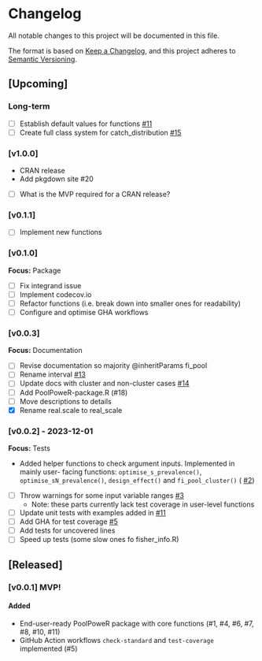 # Changelog

All notable changes to this project will be documented in this file.

The format is based on [Keep a Changelog](https://keepachangelog.com/en/1.0.0/),
and this project adheres to
[Semantic Versioning](https://semver.org/spec/v2.0.0.html).

## [Upcoming]  

### Long-term
- [ ] Establish default values for functions [#11](https://github.com/AngusMcLure/PoolPoweR/issues/11)
- [ ] Create full class system for catch_distribution [#15](https://github.com/AngusMcLure/PoolPoweR/issues/15)

### [v1.0.0]
- CRAN release
- Add pkgdown site #20  
- [ ] What is the MVP required for a CRAN release?

### [v0.1.1]  
- [ ] Implement new functions  

### [v0.1.0]
**Focus:** Package
- [ ] Fix integrand issue  
- [ ] Implement codecov.io  
- [ ] Refactor functions (i.e. break down into smaller ones for readability)
- [ ] Configure and optimise GHA workflows

### [v0.0.3]
**Focus:** Documentation
- [ ] Revise documentation so majority @inheritParams fi_pool
- [ ] Rename interval [#13](https://github.com/AngusMcLure/PoolPoweR/issues/13)
- [ ] Update docs with cluster and non-cluster cases
[#14](https://github.com/AngusMcLure/PoolPoweR/issues/14)
- [ ] Add PoolPoweR-package.R (#18)  
- [ ] Move descriptions to details  
- [x] Rename real.scale to real_scale

### [v0.0.2] - 2023-12-01
**Focus:** Tests

- Added helper functions to check argument inputs. Implemented in mainly user-
facing functions: `optimise_s_prevalence()`, `optimise_sN_prevalence()`,
`design_effect()` and `fi_pool_cluster()` (
[#2](https://github.com/AngusMcLure/PoolPoweR/issues/2))  
- [ ] Throw warnings for some input variable ranges
[#3](https://github.com/AngusMcLure/PoolPoweR/issues/3)
	- Note: these parts currently lack test coverage in user-level functions
- [ ] Update unit tests with examples added in
[#11](https://github.com/AngusMcLure/PoolPoweR/issues/11)
- [ ] Add GHA for test coverage
[#5](https://github.com/AngusMcLure/PoolPoweR/issues/5)
- [ ] Add tests for uncovered lines
- [ ] Speed up tests (some slow ones fo fisher_info.R)

## [Released]  

### [v0.0.1] MVP!  

#### Added  
- End-user-ready PoolPoweR package with core functions (#1, #4, #6, #7, #8,
	#10, #11)
- GitHub Action workflows `check-standard` and `test-coverage` implemented (#5)  

[unreleased]:
[0.0.1]:

